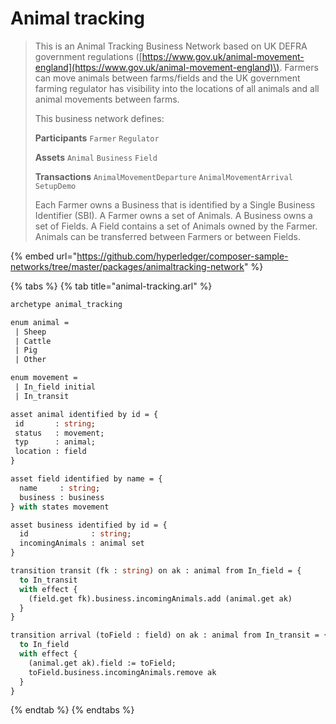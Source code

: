 # Animal tracking

> This is an Animal Tracking Business Network based on UK DEFRA government regulations \([https://www.gov.uk/animal-movement-england](https://www.gov.uk/animal-movement-england)\). Farmers can move animals between farms/fields and the UK government farming regulator has visibility into the locations of all animals and all animal movements between farms.
>
> This business network defines:
>
> **Participants** `Farmer` `Regulator`
>
> **Assets** `Animal` `Business` `Field`
>
> **Transactions** `AnimalMovementDeparture` `AnimalMovementArrival` `SetupDemo`
>
> Each Farmer owns a Business that is identified by a Single Business Identifier \(SBI\). A Farmer owns a set of Animals. A Business owns a set of Fields. A Field contains a set of Animals owned by the Farmer. Animals can be transferred between Farmers or between Fields.

{% embed url="https://github.com/hyperledger/composer-sample-networks/tree/master/packages/animaltracking-network" %}

{% tabs %}
{% tab title="animal-tracking.arl" %}
```ocaml
archetype animal_tracking

enum animal =
 | Sheep
 | Cattle
 | Pig
 | Other

enum movement =
 | In_field initial
 | In_transit

asset animal identified by id = {
 id       : string;
 status   : movement;
 typ      : animal;
 location : field
}

asset field identified by name = {
  name     : string;
  business : business
} with states movement

asset business identified by id = {
  id              : string;
  incomingAnimals : animal set
}

transition transit (fk : string) on ak : animal from In_field = {
  to In_transit
  with effect {
    (field.get fk).business.incomingAnimals.add (animal.get ak)
  }
}

transition arrival (toField : field) on ak : animal from In_transit = {
  to In_field
  with effect {
    (animal.get ak).field := toField;
    toField.business.incomingAnimals.remove ak
  }
}

```
{% endtab %}
{% endtabs %}

